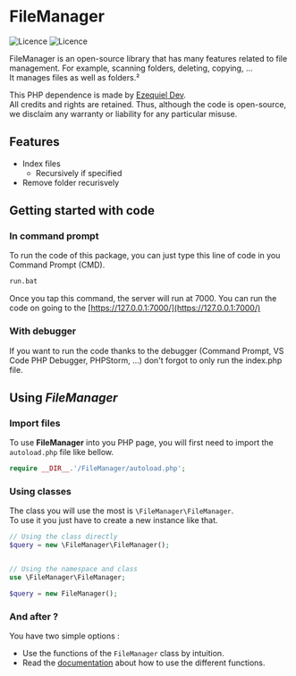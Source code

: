 # FileManager
![Licence](https://badgen.net/badge/licence/TheUnlicence/blue?icon=github)
![Licence](https://badgen.net/badge/PHP/8.0.0/green?icon=github)
<!-- ![Licence](https://badgen.net/badge/Downloads//blue?icon=github) -->

FileManager is an open-source library that has many features related to file management.
For example, scanning folders, deleting, copying, ... \
It manages files as well as folders.²

This PHP dependence is made by [Ezequiel Dev](https://github.com/TheRedMineTheRedMine). \
All credits and rights are retained. Thus, although the code is open-source, we disclaim any warranty or liability for any particular misuse.

## Features
* Index files
    * Recursively if specified
* Remove folder recurisvely

## Getting started with code

### In command prompt
To run the code of this package, you can just type this line of code in you Command Prompt (CMD).
```cmd
run.bat
```
Once you tap this command, the server will run at 7000.
You can run the code on going to the [https://127.0.0.1:7000/](https://127.0.0.1:7000/)

### With debugger
If you want to run the code thanks to the debugger (Command Prompt, VS Code PHP Debugger, PHPStorm, ...) don't forgot to only run the index.php file.

## Using *FileManager*

### Import files
To use **FileManager** into you PHP page, you will first need to import the `autoload.php` file like bellow.
```php
require __DIR__.'/FileManager/autoload.php';
```

### Using classes
The class you will use the most is `\FileManager\FileManager`.\
To use it you just have to create a new instance like that.
```php
// Using the class directly
$query = new \FileManager\FileManager();


// Using the namespace and class
use \FileManager\FileManager;

$query = new FileManager();
```

### And after ?
You have two simple options :
 - Use the functions of the `FileManager` class by intuition.
 - Read the [documentation](USAGE.md) about how to use the different functions.
